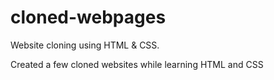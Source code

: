 # cloned-webpages
Website cloning using HTML &amp; CSS.
<br>
<p>Created a few cloned websites while learning HTML and CSS</p>
